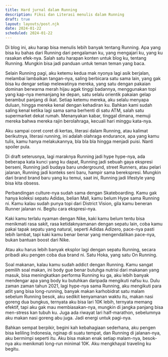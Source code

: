 ```yaml
---
title: Hard jurnal dalam Running
description: Fiksi dan Literasi menulis dalam Running
draft: true
layout: layouts/post.njk
date: 2024-01-22
scheduled: 2024-01-22
---
```


Di blog ini, aku harap bisa menulis lebih banyak tentang Running. Apa yang bisa ku bahas dari Running dari pengalaman ku, yang mengajari ku, yang ku rasakan efek-nya. Salah satu harapan konten untuk blog ku, tentang Running. Mungkin bisa jadi panduan untuk teman teman yang baca.

Selain Running pagi, aku ketemu kedua mak nyonya lagi asik berjalan, melambai lambaikan tangan-nya, saling berbicara satu sama lain, yang gak bisa ku dengar setiap melewatinya mereka, yang satu dengan pakaian dominan berwarna merah hijau agak tinggi badannya, menggunakan topi yang kap-nya memanjang ke depan, satu selalu orientik pakaian gelap berambut panjang di ikat. Setiap ketemu mereka, aku selalu menyapa duluan, hingga mereka kenal dengan kehadiran ku. Bahkan kami sudah saling kenal ketika lagi sama sama berhenti di satu ATM, salah satu supermarket dekat rumah. Menanyakan kabar, tinggal dimana, memuji mereka bahwa mereka rajin berolahraga, kecuali hari minggu kata-nya.

Aku sampai coret coret di kertas, literasi dalam Running, atau kalimat berikutnya, literasi running, ini adalah olahraga endurance, apa yang kamu tulis, kamu hanya melakukannya, bla bla bla hingga menjadi puisi. Nanti spoiler pula.

Di draft seterusnya, lagi maraknya Running jadi hype hype-nya, ada beberapa kata kunci yang ku dapat, Running jadi sebuah gaya ekspresi berseni, Running jadi budaya baru underground, street Runners, atau pelari jalanan, Running jadi konteks seni baru, hampir sama berekspresi. Mungkin dari brand brand baru yang ku temui, saat ini, Running jadi lifestyle yang bisa kita obsess.

Perbandingan culture-nya sudah sama dengan Skateboarding. Kamu gak hanya koleksi sepatu Adidas, belian Mall, kamu belum Hype sama Running ni. Kamu kalau sudah punya topi dari District Vision, gila kamu beneran Runner jalanan ni. Begitu cara ekspresi-nya.

Kaki kamu terlalu nyaman dengan Nike, kaki kamu belum tentu bisa menikmati rasa sakit, rasa ketidaknyamanan dengan sepatu lain, coba kamu pakai tapak sepatu yang natural, seperti Adidas Adizero, pace-nya pasti lebih lambat, tapi kaki kamu benar benar yang mengendalikan pace-nya, bukan bantuan boost dari Nike.

Atau aku harus lebih banyak eksplor lagi dengan sepatu Running, secara pribadi aku pengen coba dua brand ni. Satu Hoka, yang satu On Running.

Soal makanan, kalau kamu sudah addict dengan Running. Kamu sangat pemilih soal makan, ini body gue benar butuhga nutrisi dari makanan yang masuk, bisa meningkatkan performa Running ku ga, aku lebih banyak mendengar apa yang body ku butuhkan daripada mengikuti nafsu ku. Dulu zaman zaman tahun 2021, lagi hype-nya sama Running, aku mengikuti para atlit yang bisa long-running, banyak makan karhobidrat satu malam sebelum Running besok, aku sedikit kenyamanan waktu itu, makan nasi goreng dua bungkus, ternyata aku bisa lari 10K lebih, ternyata memang efektif, tapi aku gak mau membiasakan-nya, mungkin di jangka panjang bisa men-stress kan tubuh ku. Juga ada riwayat lari half-marathon, sebelumnya aku makan nasi goreng abu juga. Jadi energi untuk pagi-nya.

Bahkan sempat berpikir, begini kah kebahagiaan sederhana, aku pengen bisa keliling Indonesia, nginap di suatu tempat, dan Running di jalanan-nya, aku bermimpi seperti itu. Aku bisa makan enak setiap malam-nya, besok-nya aku menikmati long-run minimal 10K. Aku mengkhayal traveling ku begitu.


